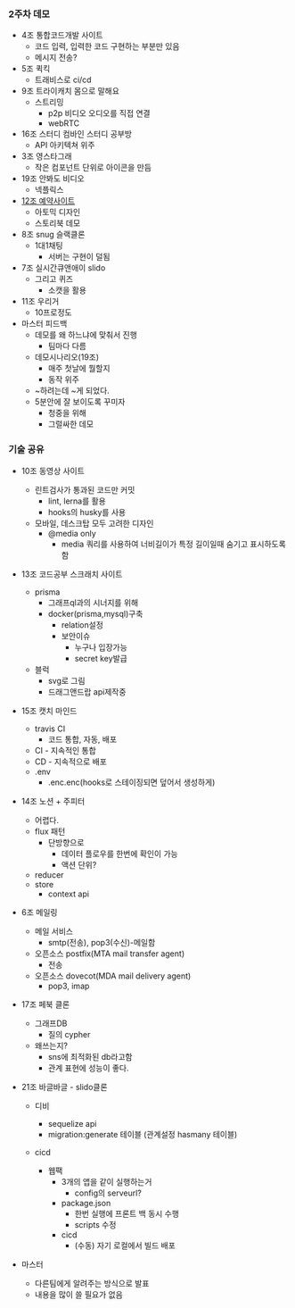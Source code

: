 ### 2주차 데모
- 4조 통합코드개발 사이트
  - 코드 입력, 입력한 코드 구현하는 부분만 있음
  - 메시지 전송?
- 5조 퀵킥
  - 트래비스로 ci/cd
- 9조 트라이캐치 몸으로 말해요 
  - 스트리밍
    - p2p 비디오 오디오를 직접 연결
    - webRTC
- 16조 스터디 컴바인 스터디 공부방 
  - API 아키텍쳐 위주
- 3조 영스타그래
  - 작은 컴포넌트 단위로 아이콘을 만듬
- 19조 안봐도 비디오
  - 넥플릭스
- <u>12조 예약사이트</u>
  - 아토믹 디자인
  - 스토리북 데모
- 8조 snug 슬랙클론
  - 1대1채팅
    - 서버는 구현이 덜됨
- 7조 실시간큐앤애이  slido 
  - 그리고 퀴즈
    - 소캣을 활용
- 11조 우리거
  - 10프로정도
- 마스터 피드백
  - 데모를 왜 하느냐에 맞춰서 진행
    - 팀마다 다름
  - 데모시나리오(19조)
    - 매주 첫날에 뭘할지
    - 동작 위주
  - ~하려는데 ~게 되었다.
  - 5분안에 잘 보이도록 꾸미자
    - 청중을 위해
    - 그럴싸한 데모

### 기술 공유
- 10조 동영상 사이트
  - 린트검사가 통과된 코드만 커밋
    - lint, lerna를 활용
    - hooks의 husky를 사용
  - 모바일, 데스크탑 모두 고려한 디자인
    - @media only
      - media 쿼리를 사용하여 너비길이가 특정 길이일때 숨기고 표시하도록 함

- 13조 코드공부 스크래치 사이트
  - prisma
    - 그래프ql과의 시너지를 위해
    - docker(prisma,mysql)구축
      - relation설정
      - 보안이슈
        - 누구나 입장가능
        - secret key발급
  - 블럭
    - svg로 그림
    - 드래그앤드랍 api제작중
- 15조 캣치 마인드
  - travis CI
    - 코드 통합, 자동, 배포
  - CI - 지속적인 통합
  - CD - 지속적으로 배포
  - .env
    - .enc.enc(hooks로 스테이징되면 덮어서 생성하게)
- 14조 노션 + 주피터 
  - 어렵다.
  - flux 패턴 
    - 단방향으로
      - 데이터 플로우를 한번에 확인이 가능
      - 액션 단위?
  - reducer
  - store
    - context api
- 6조 메일링
  - 메일 서비스
    - smtp(전송), pop3(수신)-메일함
  - 오픈소스 postfix(MTA mail transfer agent)
    - 전송
  - 오픈소스 dovecot(MDA mail delivery agent)
    - pop3, imap
- 17조 페북 클론
  - 그래프DB
    - 질의 cypher
  - 왜쓰는지?
    - sns에 최적화된 db라고함
    - 관계 표현에 성능이 좋다.

- 21조 바글바글 - slido클론
  - 디비
    - sequelize api
    - migration:generate 테이블 (관계설정 hasmany 테이블)

  - cicd
    - 웹팩
      - 3개의 앱을 같이 실행하는거 
        - config의 serveurl?
      - package.json
        - 한번 실행에 프론트 백 동시 수행
        - scripts 수정
      - cicd
        - (수동) 자기 로컬에서 빌드 배포
- 마스터
  - 다른팀에게 알려주는 방식으로 발표
  - 내용을 많이 쓸 필요가 없음
